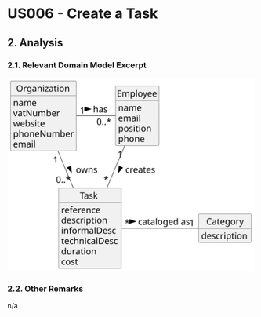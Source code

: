 # US006 - Create a Task

## 2. Analysis

### 2.1. Relevant Domain Model Excerpt 

![Domain Model](US006-DM.svg)

### 2.2. Other Remarks

n/a